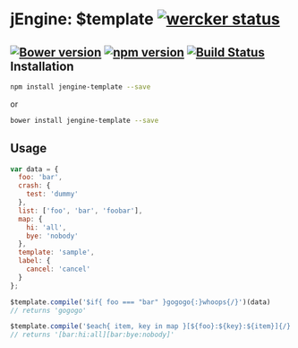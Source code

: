 jEngine: $template [![wercker status](https://app.wercker.com/status/514973e1d34c9367cf40985a577c9c2a/s "wercker status")](https://app.wercker.com/project/bykey/514973e1d34c9367cf40985a577c9c2a)
=============================
[![Bower version](https://badge.fury.io/bo/jengine-template.svg)](http://badge.fury.io/bo/jengine-template)
[![npm version](https://badge.fury.io/js/jengine-template.svg)](http://badge.fury.io/js/jengine-template)
[![Build Status](https://travis-ci.org/jstools/template.svg?branch=master)](https://travis-ci.org/jstools/template)
Installation
------------
```.sh
npm install jengine-template --save
```
  or
```.sh
bower install jengine-template --save
```
Usage
-----
```.js
var data = {
  foo: 'bar',
  crash: {
    test: 'dummy'
  },
  list: ['foo', 'bar', 'foobar'],
  map: {
    hi: 'all',
    bye: 'nobody'
  },
  template: 'sample',
  label: {
    cancel: 'cancel'
  }
};

$template.compile('$if{ foo === "bar" }gogogo{:}whoops{/}')(data)
// returns 'gogogo'

$template.compile('$each{ item, key in map }[${foo}:${key}:${item}]{/}')(data);
// returns '[bar:hi:all][bar:bye:nobody]'
```
